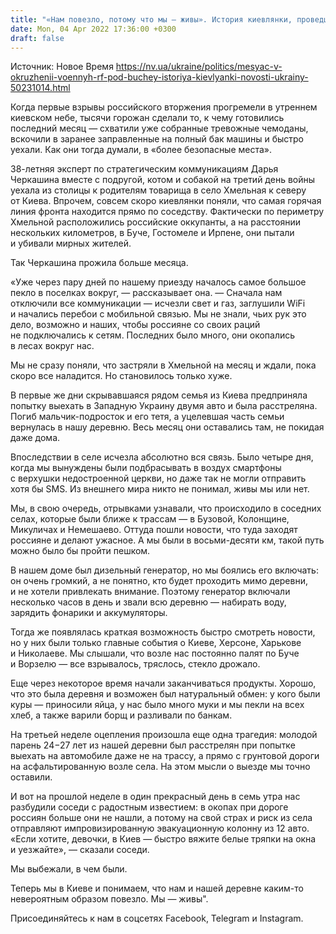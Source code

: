 ```yaml
---
title: "«Нам повезло, потому что мы — живы». История киевлянки, проведшей месяц в окружении российских подразделений под Бучей"
date: Mon, 04 Apr 2022 17:36:00 +0300
draft: false
---
```

Источник: Новое Время https://nv.ua/ukraine/politics/mesyac-v-okruzhenii-voennyh-rf-pod-buchey-istoriya-kievlyanki-novosti-ukrainy-50231014.html


Когда первые взрывы российского вторжения прогремели в утреннем киевском небе, тысячи горожан сделали то, к чему готовились последний месяц — схватили уже собранные тревожные чемоданы, вскочили в заранее заправленные на полный бак машины и быстро уехали. Как они тогда думали, в «более безопасные места».

38-летняя эксперт по стратегическим коммуникациям Дарья Черкашина вместе с подругой, котом и собакой на третий день войны уехала из столицы к родителям товарища в село Хмельная к северу от Киева. Впрочем, совсем скоро киевлянки поняли, что самая горячая линия фронта находится прямо по соседству. Фактически по периметру Хмельной расположились российские оккупанты, а на расстоянии нескольких километров, в Буче, Гостомеле и Ирпене, они пытали и убивали мирных жителей.

Так Черкашина прожила больше месяца.

«Уже через пару дней по нашему приезду началось самое большое пекло в поселках вокруг, — рассказывает она. — Сначала нам отключили все коммуникации — исчезли свет и газ, заглушили WiFi и начались перебои с мобильной связью. Мы не знали, чьих рук это дело, возможно и наших, чтобы россияне со своих раций не подключались к сетям. Последних было много, они окопались в лесах вокруг нас.

Мы не сразу поняли, что застряли в Хмельной на месяц и ждали, пока скоро все наладится. Но становилось только хуже.

В первые же дни скрывавшаяся рядом семья из Киева предприняла попытку выехать в Западную Украину двумя авто и была расстреляна. Погиб мальчик-подросток и его тетя, а уцелевшая часть семьи вернулась в нашу деревню. Весь месяц они оставались там, не покидая даже дома.

Впоследствии в селе исчезла абсолютно вся связь. Было четыре дня, когда мы вынуждены были подбрасывать в воздух смартфоны с верхушки недостроенной церкви, но даже так не могли отправить хотя бы SMS. Из внешнего мира никто не понимал, живы мы или нет.

Мы, в свою очередь, отрывками узнавали, что происходило в соседних селах, которые были ближе к трассам — в Бузовой, Колонщине, Микуличах и Немешаево. Оттуда пошли новости, что туда заходят россияне и делают ужасное. А мы были в восьми-десяти км, такой путь можно было бы пройти пешком.

В нашем доме был дизельный генератор, но мы боялись его включать: он очень громкий, а не понятно, кто будет проходить мимо деревни, и не хотели привлекать внимание. Поэтому генератор включали несколько часов в день и звали всю деревню — набирать воду, зарядить фонарики и аккумуляторы.

Тогда же появлялась краткая возможность быстро смотреть новости, но у них были только главные события о Киеве, Херсоне, Харькове и Николаеве. Мы слышали, что возле нас постоянно палят по Буче и Ворзелю — все взрывалось, тряслось, стекло дрожало.

Еще через некоторое время начали заканчиваться продукты. Хорошо, что это была деревня и возможен был натуральный обмен: у кого были куры — приносили яйца, у нас было много муки и мы пекли на всех хлеб, а также варили борщ и разливали по банкам.

На третьей неделе оцепления произошла еще одна трагедия: молодой парень 24−27 лет из нашей деревни был расстрелян при попытке выехать на автомобиле даже не на трассу, а прямо с грунтовой дороги на асфальтированную возле села. На этом мысли о выезде мы точно оставили.

И вот на прошлой неделе в один прекрасный день в семь утра нас разбудили соседи с радостным известием: в окопах при дороге россиян больше они не нашли, а потому на свой страх и риск из села отправляют импровизированную эвакуационную колонну из 12 авто. «Если хотите, девочки, в Киев — быстро вяжите белые тряпки на окна и уезжайте», — сказали соседи.

Мы выбежали, в чем были.

Теперь мы в Киеве и понимаем, что нам и нашей деревне каким-то невероятным образом повезло. Мы — живы".

Присоединяйтесь к нам в соцсетях Facebook, Telegram и Instagram.
